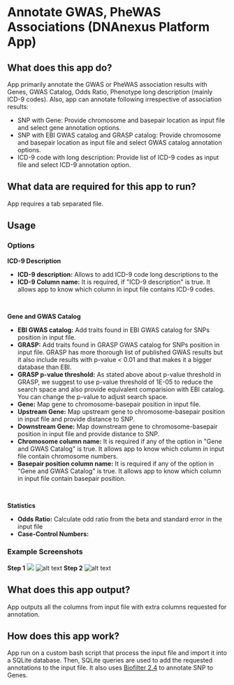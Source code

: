 <!-- dx-header -->
# Annotate GWAS, PheWAS Associations (DNAnexus Platform App)
<!-- /dx-header -->

## What does this app do?

App primarily annotate the GWAS or PheWAS association results with Genes, GWAS Catalog, Odds Ratio, Phenotype long description (mainly ICD-9 codes).
Also, app can annotate following irrespective of association results:

- SNP with Gene: Provide chromosome and basepair location as input file and select gene annotation options.
- SNP with EBI GWAS catalog and GRASP catalog: Provide chromosome and basepair location as input file and select GWAS catalog annotation options.
- ICD-9 code with long description: Provide list of ICD-9 codes as input file and select ICD-9 annotation option.

## What data are required for this app to run?

App requires a tab separated file.

## Usage
### Options
**ICD-9 Description**

- **ICD-9 description:** Allows to add ICD-9 code long descriptions to the
- **ICD-9 Column name:** It is required, if "ICD-9 description" is true. It allows app to know which column in input file contains ICD-9 codes.

</br>

**Gene and GWAS Catalog**

- **EBI GWAS catalog:** Add traits found in EBI GWAS catalog for SNPs position in input file.
- **GRASP:** Add traits found in GRASP GWAS catalog for SNPs position in input file. GRASP has more thorough list of published GWAS results but it also include results with p-value < 0.01 and that makes it a bigger database than EBI.
- **GRASP p-value threshold:** As stated above about p-value threshold in GRASP, we suggest to use p-value threshold of 1E-05 to reduce the search space and also provide equivalent comparision with EBI catalog. You can change the p-value to adjust search space.
- **Gene:** Map gene to chromosome-basepair position in input file.
- **Upstream Gene:** Map upstream gene to chromosome-basepair position in input file and provide distance to SNP.
- **Downstream Gene:** Map downstream gene to chromosome-basepair position in input file and provide distance to SNP.
- **Chromosome column name:** It is required if any of the option in "Gene and GWAS Catalog" is true. It allows app to know which column in input file contain chromosome numbers.
- **Basepair position column name:** It is required if any of the option in "Gene and GWAS Catalog" is true. It allows app to know which column in input file contain basepair position.

</br>

**Statistics**

- **Odds Ratio:** Calculate odd ratio from the beta and standard error in the input file
- **Case-Control Numbers:**

### Example Screenshots
**Step 1**
<img src="https://github.com/GeisingerBTI/dnanexus/tree/master/apps/association_result_annotation/assets/step1.png">
![alt text](../../assets/step1.png)
**Step 2**
![alt text](https://github.com/GeisingerBTI/dnanexus/tree/master/apps/association_result_annotation/assets/step2.png)



## What does this app output?

App outputs all the columns from input file with extra columns requested for annotation.

## How does this app work?

App run on a custom bash script that process the input file and import it into a SQLite database. Then, SQLite queries are used to add the requested annotations to the input file. It also uses [Biofilter 2.4](http://ritchielab.psu.edu/files/RL_software/biofilter-manual-2.4.pdf) to annotate SNP to Genes.

